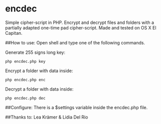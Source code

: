 # encdec
Simple cipher-script in PHP. Encrypt and decrypt files and folders with a partially adapted one-time pad cipher-script. Made and tested on OS X El Capitan.

##How to use:
Open shell and type one of the following commands.

Generate 255 signs long key:
```
php encdec.php key
```
Encrypt a folder with data inside:
```
php encdec.php enc
```
Decrypt a folder with data inside:
```
php encdec.php dec
```

##Configure:
There is a $settings variable inside the encdec.php file.

##Thanks to:
Lea Krämer & Lidia Del Rio
